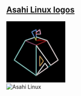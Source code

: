 ## [Asahi Linux logos](logos/)

![Asahi Dark (Sobel Filter)](images/asahi-dark.png)
<br>
![Asahi Linux](https://raw.githubusercontent.com/Playfloor/artwork/main/logos/png_256/AsahiLinux_logo_darkbg.png)
